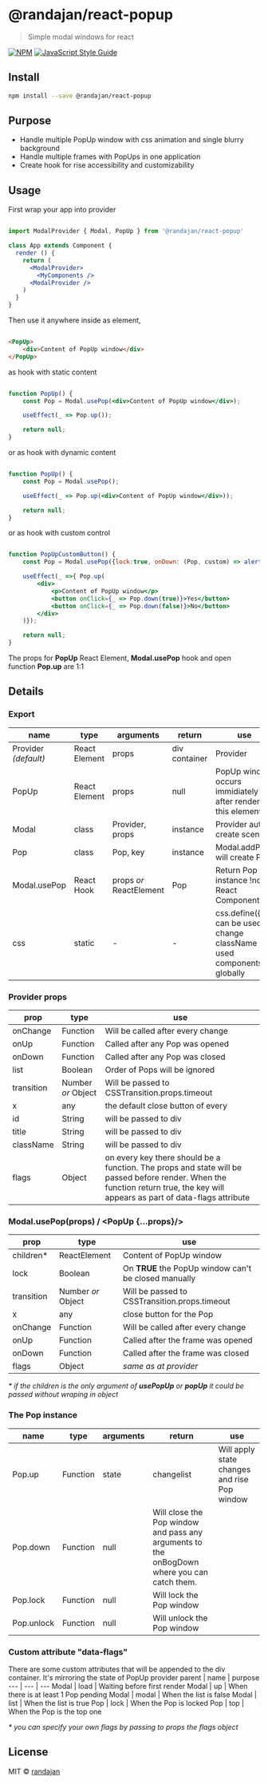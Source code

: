 # @randajan/react-popup

> Simple modal windows for react

[![NPM](https://img.shields.io/npm/v/@randajan/react-popup.svg)](https://www.npmjs.com/package/@randajan/react-popup) [![JavaScript Style Guide](https://img.shields.io/badge/code_style-standard-brightgreen.svg)](https://standardjs.com)



## Install

```bash
npm install --save @randajan/react-popup
```

## Purpose

* Handle multiple PopUp window with css animation and single blurry background
* Handle multiple frames with PopUps in one application
* Create hook for rise accessibility and customizability


## Usage

First wrap your app into provider

```jsx

import ModalProvider { Modal, PopUp } from '@randajan/react-popup'

class App extends Component {
  render () {
    return (
      <ModalProvider>
        <MyComponents />
      <ModalProvider />
    )
  }
}
```

Then use it anywhere inside as element,

```html

<PopUp>
    <div>Content of PopUp window</div>
</PopUp>

```

as hook with static content

```jsx

function PopUp() {
    const Pop = Modal.usePop(<div>Content of PopUp window</div>);

    useEffect(_ => Pop.up());

    return null;
}

```

or as hook with dynamic content

```jsx

function PopUp() {
    const Pop = Modal.usePop();

    useEffect(_ => Pop.up(<div>Content of PopUp window</div>));

    return null;
}

```

or as hook with custom control

```jsx

function PopUpCustomButton() {
    const Pop = Modal.usePop({lock:true, onDown: (Pop, custom) => alert(custom)});

    useEffect(_ =>{ Pop.up(
        <div>
            <p>Content of PopUp window</p>
            <button onClick={_ => Pop.down(true)}>Yes</button>
            <button onClick={_ => Pop.down(false)}>No</button>
        </div>
    )});

    return null;
}

```



The props for __PopUp__ React Element, __Modal.usePop__ hook and open function __Pop.up__ are 1:1

## Details


### Export
name | type | arguments | return | use
--- | --- | --- | --- | ---
Provider _(default)_ | React Element | props | div container | Provider
PopUp | React Element | props | null | PopUp window occurs immidiately after render this element 
Modal | class | Provider, props | instance | Provider auto create scene
Pop | class | Pop, key | instance | Modal.addPop will create Pop
Modal.usePop | React Hook | props _or_ ReactElement | Pop | Return Pop instance !not React Component!
css | static | - | - | css.define({...}) can be used to change className of used components globally


### Provider props
prop | type | use
--- | --- | ---
onChange | Function | Will be called after every change
onUp | Function | Called after any Pop was opened
onDown | Function | Called after any Pop was closed
list | Boolean | Order of Pops will be ignored
transition | Number _or_ Object | Will be passed to CSSTransition.props.timeout
x | any | the default close button of every
id | String | will be passed to div
title | String | will be passed to div
className | String | will be passed to div
flags | Object | on every key there should be a function. The props and state will be passed before render. When the function return true, the key will appears as part of data-flags attribute 


### Modal.usePop(props) / <PopUp {...props}/>

prop | type | use
--- | --- | ---
children* | ReactElement | Content of PopUp window
lock | Boolean | On __TRUE__ the PopUp window can't be closed manually
transition | Number _or_ Object | Will be passed to CSSTransition.props.timeout
x | any | close button for the Pop
onChange | Function | Will be called after every change
onUp | Function | Called after the frame was opened
onDown | Function | Called after the frame was closed
flags | Object | _same as at provider_

_* if the children is the only argument of __usePopUp__ or __popUp__ it could be passed without wraping in object_

### The Pop instance
name | type | arguments | return | use
--- | --- | --- | --- | ---
Pop.up | Function | state | changelist | Will apply state changes and rise Pop window
Pop.down | Function | null | Will close the Pop window and pass any arguments to the onBogDown where you can catch them.
Pop.lock | Function | null | Will lock the Pop window
Pop.unlock | Function | null | Will unlock the Pop window

### Custom attribute "data-flags"
There are some custom attributes that will be appended to the div container. It's mirroring the state of PopUp provider
parent | name | purpose
--- | --- | ---
Modal | load | Waiting before first render
Modal | up | When there is at least 1 Pop pending
Modal | modal | When the list is false
Modal | list | When the list is true
Pop | lock | When the Pop is locked
Pop | top | When the Pop is the top one

_* you can specify your own flags by passing to props the flags object_



## License

MIT © [randajan](https://github.com/randajan)
